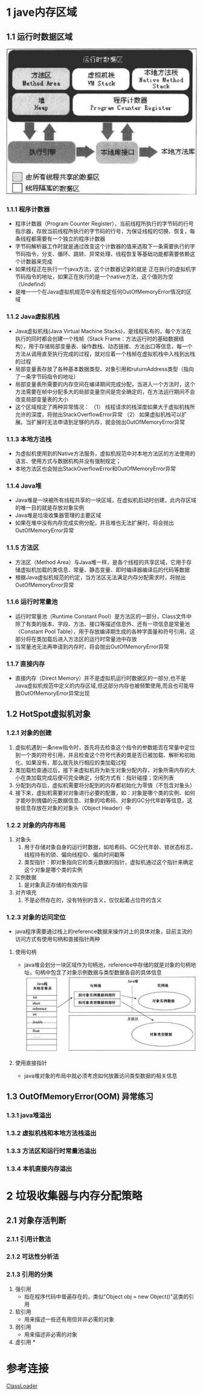 # 1 jave内存区域
## 1.1 运行时数据区域
![java虚拟机运行时数据区](img/2_jvm.png)
### 1.1.1 程序计数器
* 程序计数器（Program Counter Register），当前线程所执行的字节码的行号指示器，存放当前线程所执行的字节码的行号，为保证线程的切换、恢复，每条线程都需要有一个独立的程序计数器
* 字节码解析器工作时就是通过改变这个计数器的值来选取下一条需要执行的字节码指令，分支、循环、跳转、异常处理、线程恢复等基础功能都需要依赖这个计数器来完成
* 如果线程正在执行一个java方法，这个计数器记录的就是 正在执行的虚拟机字节码指令的地址，如果正在执行的是一个native方法，这个值则为空（Undefind）
* 是唯一一个在Java虚拟机规范中没有规定任何OutOfMemoryError情况的区域
### 1.1.2 Java虚拟机栈
* Java虚拟机栈(Java Virtual Machine Stacks)，是线程私有的，每个方法在执行的同时都会创建一个栈帧（Stack Frame：方法运行时的基础数据结构），用于存储局部变量表、操作数栈、动态链接、方法出口等信息，每一个方法从调用直至执行完成的过程，就对应着一个栈帧在虚拟机栈中入栈到出栈的过程
* 局部变量表存放了各种基本数据类型、对象引用和ruturnAddress类型（指向了一条字节码指令的地址）
* 局部变量表所需要的内存空间在编译期间完成分配，当进入一个方法时，这个方法需要在帧中分配多大的局部变量空间是完全确定的，在方法运行期间不会改变局部变量表的大小
* 这个区域规定了两种异常情况：
    （1） 线程请求的栈深度如果大于虚拟机栈所允许的深度，将抛出StackOverflowError异常
    （2） 如果虚拟机栈可以扩展。当扩展时无法申请到足够的内存，就会抛出OutOfMemoryError异常
### 1.1.3 本地方法栈
* 为虚拟机使用到的Native方法服务，虚拟机规范中对本地方法区的方法使用的语言、使用方式与数据机构并没有强制规定；
* 本地方法区也会抛出StackOverflowError和OutOfMemoryError异常
### 1.1.4 Java堆
* Java堆是一块被所有线程共享的一块区域，在虚拟机启动时创建，此内存区域的唯一目的就是存放对象实例
* Java堆是垃圾收集器管理的主要区域
* 如果在堆中没有内存完成实例分配，并且堆也无法扩展时，将会抛出OutOfMemoryError异常
### 1.1.5 方法区
* 方法区（Method Area）与Java堆一样，是各个线程的共享区域，它用于存储虚拟机加载的类信息、常量、静态变量、即时编译器编译后的代码等数据
* 根据Java虚拟机规范的约定，当方法区无法满足内存分配需求时，将抛出OutOfMemoryError异常
### 1.1.6 运行时常量池
* 运行时常量池（Runtime Constant Pool）是方法区的一部分，Class文件中除了有类的版本、字段、方法、接口等描述信息外、还有一项信息是常量池（Constant Pool Table），用于存放编译期生成的各种字面量和符号引用，这部分将在类加载后进入方法区的运行时常量池中存放
* 当常量池无法再申请到内存时，将会抛出OutOfMemoryError异常
### 1.1.7 直接内存
* 直接内存（Direct Memory）并不是虚拟机运行时数据区的一部分,也不是Java虚拟机规范中定义的内存区域,但这部分内存也被频繁使用,而且也可能导致OutOfMemoryError异常出现

## 1.2 HotSpot虚拟机对象
### 1.2.1 对象的创建
1. 虚拟机遇到一条new指令时，首先将去检查这个指令的参数能否在常量中定位到一个类的符号引用，并且检查这个符号代表的类是否已被加载、解析和初始化，如果没有，那么就先执行相应的类加载过程
2. 类加载检查通过后，接下来虚拟机将为新生对象分配内存，对象所需内存的大小在类加载完成后便可完全确定，分配方式有：指针碰撞；空闲列表
3. 分配到内存后，虚拟机需要将分配到的内存都初始化为零值（不包含对象头）
4. 接下来，虚拟机需要对对象进行必要的配置，如：对象是哪个类的实例、如何才能吵到傀儡的元数据信息、对象的哈希码、对象的GC分代年龄等信息，这些信息存放在对象的对象头（Object Header）中
### 1.2.2 对象的内存布局
1. 对象头
    1. 用于存储对象自身的运行时数据，如哈希码、GC分代年龄、锁状态标志、线程持有的锁、偏向线程ID、偏向时间戳等
    2. 类型指针：即对象指向它的类元数据的指针，虚拟机通过这个指针来确定这个对象是哪个类的实例
2. 实例数据
    1. 是对象真正存储的有效内容
3. 对齐填充
    1. 不是必然存在的，没有特别的含义，仅仅起着占位符的含义


### 1.2.3 对象的访问定位
* java程序需要通过栈上的reference数据来操作对上的具体对象，目前主流的访问方式有使用句柄和直接指针两种
1. 使用句柄
    * java堆会划分一块区域作为句柄池，reference中存储的就是对象的句柄地址，句柄中包含了对象示例数据与类型数据各自的具体信息
    ![通过句柄访问对象](img/2_jubing.png)

2. 使用直接指针
    * java堆对象的布局中就必须考虑如何放置访问类型数据的相关信息
    

## 1.3 OutOfMemoryError(OOM) 异常练习

### 1.3.1 java堆溢出

### 1.3.2 虚拟机栈和本地方法栈溢出

### 1.3.3 方法区和运行时常量池溢出

### 1.3.4 本机直接内存溢出

# 2 垃圾收集器与内存分配策略

## 2.1 对象存活判断

### 2.1.1 引用计数法

### 2.1.2 可达性分析法

### 2.1.3 引用的分类

1. 强引用
    * 指在程序代码中普遍存在的，类似"Object obj = new Object()"这类的引用
2. 软引用
    * 用来描述一些还有用但并非必需的对象
3. 弱引用
    * 用来描述非必需的对象
4. 虚引用
    * 


# 参考连接

[ClassLoader](https://blog.csdn.net/zyzzxycj/article/details/89846181)


